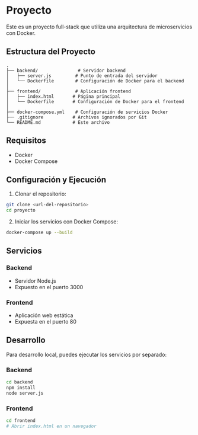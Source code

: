 # Proyecto

Este es un proyecto full-stack que utiliza una arquitectura de microservicios con Docker.

## Estructura del Proyecto

```
.
├── backend/               # Servidor backend
│   ├── server.js         # Punto de entrada del servidor
│   └── Dockerfile        # Configuración de Docker para el backend
│
├── frontend/             # Aplicación frontend
│   ├── index.html       # Página principal
│   └── Dockerfile       # Configuración de Docker para el frontend
│
├── docker-compose.yml    # Configuración de servicios Docker
├── .gitignore           # Archivos ignorados por Git
└── README.md            # Este archivo
```

## Requisitos

- Docker
- Docker Compose

## Configuración y Ejecución

1. Clonar el repositorio:
```bash
git clone <url-del-repositorio>
cd proyecto
```

2. Iniciar los servicios con Docker Compose:
```bash
docker-compose up --build
```

## Servicios

### Backend
- Servidor Node.js
- Expuesto en el puerto 3000

### Frontend
- Aplicación web estática
- Expuesta en el puerto 80

## Desarrollo

Para desarrollo local, puedes ejecutar los servicios por separado:

### Backend
```bash
cd backend
npm install
node server.js
```

### Frontend
```bash
cd frontend
# Abrir index.html en un navegador
```
